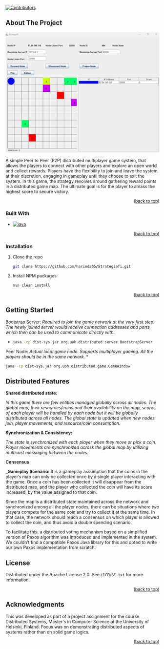 <!-- Improved compatibility of back to top link: See: https://github.com/othneildrew/Best-README-Template/pull/73 -->
<a name="readme-top"></a>
<!--
*** Thanks for checking out the Best-README-Template. If you have a suggestion
*** that would make this better, please fork the repo and create a pull request
*** or simply open an issue with the tag "enhancement".
*** Don't forget to give the project a star!
*** Thanks again! Now go create something AMAZING! :D
-->



<!-- PROJECT SHIELDS -->
<!--
*** I'm using markdown "reference style" links for readability.
*** Reference links are enclosed in brackets [ ] instead of parentheses ( ).
*** See the bottom of this document for the declaration of the reference variables
*** for contributors-url, forks-url, etc. This is an optional, concise syntax you may use.
*** https://www.markdownguide.org/basic-syntax/#reference-style-links
-->
[![Contributors][contributors-shield]][contributors-url]

<!-- ABOUT THE PROJECT -->
## About The Project

[![Product Name Screen Shot][product-screenshot]](https://example.com)

A simple Peer to Peer (P2P) distributed multiplayer game system, that allows the players to
connect with other players and explore an open world and collect rewards. Players have the
flexibility to join and leave the system at their discretion, engaging in gameplay until they choose
to exit the system. In this game, the strategy revolves around gathering reward points in a
distributed game map. The ultimate goal is for the player to amass the highest score to secure
victory.

<p align="right">(<a href="#readme-top">back to top</a>)</p>

### Built With

* [![java][java]][Java-url]

<p align="right">(<a href="#readme-top">back to top</a>)</p>


### Installation

1. Clone the repo
   ```sh
   git clone https://github.com/harinda05/Strategiafi.git
   ```
   
2. Install NPM packages
   ```sh
   mvn clean install
   ```

<p align="right">(<a href="#readme-top">back to top</a>)</p>

<!-- GETTING STARTED -->
## Getting Started

Bootstrap Server: _Required to join the game network at the very first step. The newly joined
server would receive connection addresses and ports, which then can be used to communicate directly
with._

* 
  ```sh
  java -cp dist-sys.jar org.uoh.distributed.server.BootstrapServer
  ```
Peer Node: _Actual local game node. Supports multiplayer gaming. All the players
should be in the same network._
* 
  ```sh
  java -cp dist-sys.jar org.uoh.distributed.game.GameWindow
   ```

<!-- USAGE EXAMPLES -->
## Distributed Features

**Shared distributed state:**

_In this game there are few entities managed globally across all nodes. The global map, their
resources/coins and their availability on the map, scores of each player will be handled by each node but it will be
globally distributed across all nodes. The global state is updated when new nodes join,
player movements, and resource/coin consumption._

**Synchronization & Consistency:**

_The state is synchronized with each player when they move or pick a coin. Player movements 
are synchronized across the global map by utilizing multicast messaging between the nodes._

**Consensus**

_**Gameplay Scenario:** It is a gameplay assumption that the coins in the player’s map can only be
collected once by a single player interacting with the game. Once a coin has been collected it will
disappear from the distributed map, and the player who collected the coin will have its score
increased, by the value assigned to that coin.

Since the map is a distributed state maintained across the network and synchronized among all
the player nodes, there can be situations where two players compete for the same coin and try to
collect it at the same time. In that case, the network should reach a consensus on which player is
allowed to collect the coin, and thus avoid a double spending scenario.

To facilitate this, a distributed voting mechanism based on a simplified version of Paxos
algorithm was introduced and implemented in the system. We couldn’t find a
compatible Paxos Java library for this and opted to write our own Paxos implementation from
scratch.




<!-- LICENSE -->
## License

Distributed under the Apache License 2.0. See `LICENSE.txt` for more information.

<p align="right">(<a href="#readme-top">back to top</a>)</p>



<!-- ACKNOWLEDGMENTS -->
## Acknowledgments

This was developed as part of a project assignment for the course Distributed Systems, Master's in Computer
Science at the University of Helsinki, Finland. Focus was on demonstrating distributed aspects of systems rather
than on solid game logics.

<p align="right">(<a href="#readme-top">back to top</a>)</p>



<!-- MARKDOWN LINKS & IMAGES -->
<!-- https://www.markdownguide.org/basic-syntax/#reference-style-links -->
[contributors-shield]: https://img.shields.io/badge/contributers-blue
[contributors-url]: https://github.com/harinda05/Strategiafi/graphs/contributors
[product-screenshot]: images/gamewindow.png
[java]: https://img.shields.io/badge/Java-ED8B00?style=for-the-badge&logo=openjdk&logoColor=white
[Java-url]: https://www.java.com/en/